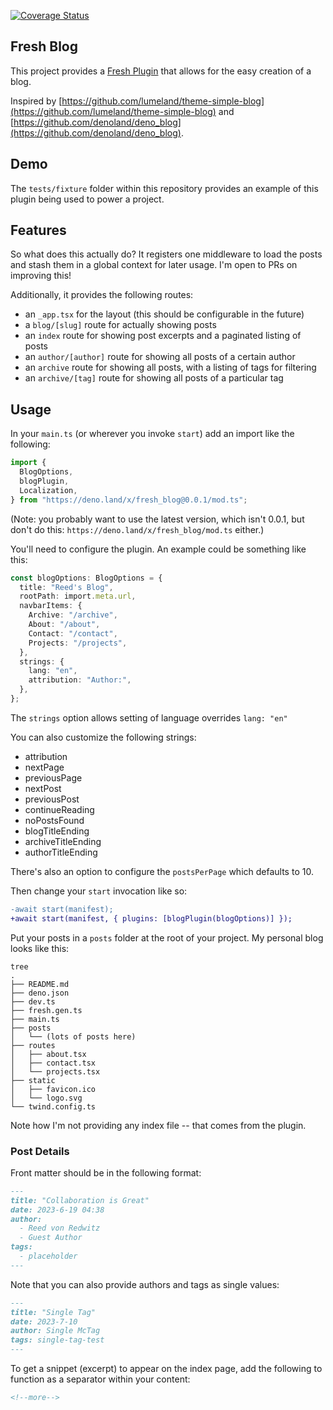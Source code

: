 [![Coverage Status](https://coveralls.io/repos/github/deer/fresh_blog/badge.svg?branch=main)](https://coveralls.io/github/deer/fresh_blog?branch=main)

## Fresh Blog

This project provides a
[Fresh Plugin](https://fresh.deno.dev/docs/concepts/plugins) that allows for the
easy creation of a blog.

Inspired by
[https://github.com/lumeland/theme-simple-blog](https://github.com/lumeland/theme-simple-blog)
and
[https://github.com/denoland/deno_blog](https://github.com/denoland/deno_blog).

## Demo

The `tests/fixture` folder within this repository provides an example of this
plugin being used to power a project.

## Features

So what does this actually do? It registers one middleware to load the posts and
stash them in a global context for later usage. I'm open to PRs on improving
this!

Additionally, it provides the following routes:

- an `_app.tsx` for the layout (this should be configurable in the future)
- a `blog/[slug]` route for actually showing posts
- an `index` route for showing post excerpts and a paginated listing of posts
- an `author/[author]` route for showing all posts of a certain author
- an `archive` route for showing all posts, with a listing of tags for filtering
- an `archive/[tag]` route for showing all posts of a particular tag

## Usage

In your `main.ts` (or wherever you invoke `start`) add an import like the
following:

```ts
import {
  BlogOptions,
  blogPlugin,
  Localization,
} from "https://deno.land/x/fresh_blog@0.0.1/mod.ts";
```

(Note: you probably want to use the latest version, which isn't 0.0.1, but don't
do this: `https://deno.land/x/fresh_blog/mod.ts` either.)

You'll need to configure the plugin. An example could be something like this:

```ts
const blogOptions: BlogOptions = {
  title: "Reed's Blog",
  rootPath: import.meta.url,
  navbarItems: {
    Archive: "/archive",
    About: "/about",
    Contact: "/contact",
    Projects: "/projects",
  },
  strings: {
    lang: "en",
    attribution: "Author:",
  },
};
```

The `strings` option allows setting of language overrides `lang: "en"`

You can also customize the following strings:

- attribution
- nextPage
- previousPage
- nextPost
- previousPost
- continueReading
- noPostsFound
- blogTitleEnding
- archiveTitleEnding
- authorTitleEnding

There's also an option to configure the `postsPerPage` which defaults to 10.

Then change your `start` invocation like so:

```diff
-await start(manifest);
+await start(manifest, { plugins: [blogPlugin(blogOptions)] });
```

Put your posts in a `posts` folder at the root of your project. My personal blog
looks like this:

```
tree
.
├── README.md
├── deno.json
├── dev.ts
├── fresh.gen.ts
├── main.ts
├── posts
│   └── (lots of posts here)
├── routes
│   ├── about.tsx
│   ├── contact.tsx
│   └── projects.tsx
├── static
│   ├── favicon.ico
│   └── logo.svg
└── twind.config.ts
```

Note how I'm not providing any index file -- that comes from the plugin.

### Post Details

Front matter should be in the following format:

```md
---
title: "Collaboration is Great"
date: 2023-6-19 04:38
author:
  - Reed von Redwitz
  - Guest Author
tags:
  - placeholder
---
```

Note that you can also provide authors and tags as single values:

```md
---
title: "Single Tag"
date: 2023-7-10
author: Single McTag
tags: single-tag-test
---
```

To get a snippet (excerpt) to appear on the index page, add the following to
function as a separator within your content:

```md
<!--more-->
```
